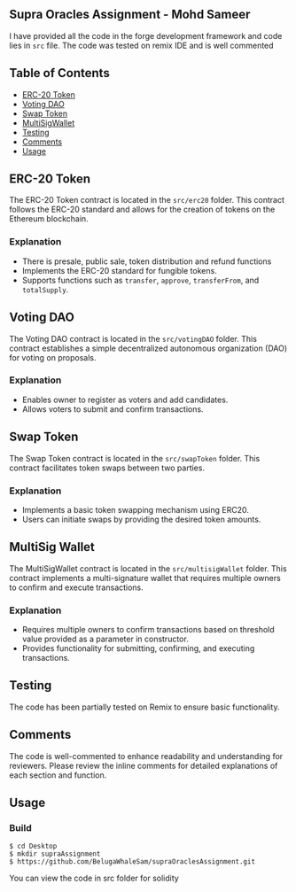 ## Supra Oracles Assignment - Mohd Sameer

I have provided all the code in the forge development framework and code lies in `src` file. The code was tested on remix IDE and is well commented

## Table of Contents

- [ERC-20 Token](#erc-20-token)
- [Voting DAO](#voting-dao)
- [Swap Token](#swap-token)
- [MultiSigWallet](#multisig-wallet)
- [Testing](#testing)
- [Comments](#comments)
- [Usage](#usage)

## ERC-20 Token

The ERC-20 Token contract is located in the `src/erc20` folder. This contract follows the ERC-20 standard and allows for the creation of tokens on the Ethereum blockchain. 

### Explanation
- There is presale, public sale, token distribution and refund functions
- Implements the ERC-20 standard for fungible tokens.
- Supports functions such as `transfer`, `approve`, `transferFrom`, and `totalSupply`.

## Voting DAO

The Voting DAO contract is located in the `src/votingDAO` folder. This contract establishes a simple decentralized autonomous organization (DAO) for voting on proposals.

### Explanation

- Enables owner to register as voters and add candidates.
- Allows voters to submit and confirm transactions.

## Swap Token

The Swap Token contract is located in the `src/swapToken` folder. This contract facilitates token swaps between two parties.

### Explanation

- Implements a basic token swapping mechanism using ERC20.
- Users can initiate swaps by providing the desired token amounts.

## MultiSig Wallet

The MultiSigWallet contract is located in the `src/multisigWallet` folder. This contract implements a multi-signature wallet that requires multiple owners to confirm and execute transactions.

### Explanation

- Requires multiple owners to confirm transactions based on threshold value provided as a parameter in constructor.
- Provides functionality for submitting, confirming, and executing transactions.

## Testing

The code has been partially tested on Remix to ensure basic functionality.

## Comments

The code is well-commented to enhance readability and understanding for reviewers. Please review the inline comments for detailed explanations of each section and function.

## Usage

### Build

```shell
$ cd Desktop
$ mkdir supraAssignment
$ https://github.com/BelugaWhaleSam/supraOraclesAssignment.git
```
You can view the code in src folder for solidity



